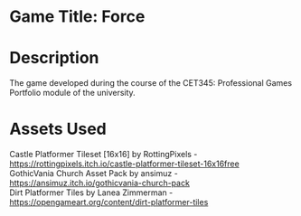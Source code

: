 # Game Title: Force
# Description
The game developed during the course of the CET345: Professional Games Portfolio module of the university. 
# Assets Used
Castle Platformer Tileset [16x16] by RottingPixels - https://rottingpixels.itch.io/castle-platformer-tileset-16x16free </br>
GothicVania Church Asset Pack by ansimuz - https://ansimuz.itch.io/gothicvania-church-pack </br>
Dirt Platformer Tiles by Lanea Zimmerman - https://opengameart.org/content/dirt-platformer-tiles
